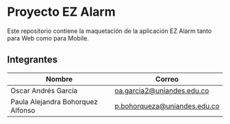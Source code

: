 # Proyecto EZ Alarm

Este repositorio contiene la maquetación de la aplicación EZ Alarm tanto para Web como para Mobile.

## Integrantes


| Nombre                            | Correo                            |
|-----------------------------------|-----------------------------------|
| Oscar Andrés García               | oa.garcia2@uniandes.edu.co        |
| Paula Alejandra Bohorquez Alfonso | p.bohorqueza@uniandes.edu.co      |